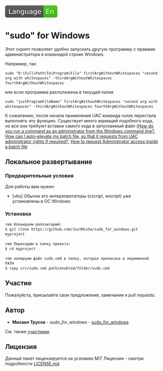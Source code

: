 [![en](en.svg)](../README.md)
# "sudo" for Windows

Этот скрипт позволяет удобно запускать другую программу с правами администратора в команндой строке Windows.

Например, так:

```
sudo "D:\Full\Path\To\Program\File" firstArgWithoutWhitespaces "second arg with whitespaces" -thirdArgWithoutWhitespaces fourthArgWithoutWhitespaces
```
или если программа расположена в текущей папке

```
sudo "justProgramFileName" firstArgWithoutWhitespaces "second arg with whitespaces" -thirdArgWithoutWhitespaces fourthArgWithoutWhitespaces
```
К сожалению, после начала применения UAC команда *runas* перестала выполнять эту функцию. Существует много вариаций подобного кода, но все они требуют вставки самого кода в запускаемый файл ([How do you run a command as an administrator from the Windows command line?](https://stackoverflow.com/questions/5944180/how-do-you-run-a-command-as-an-administrator-from-the-windows-command-line), [How can I auto-elevate my batch file, so that it requests from UAC administrator rights if required?](https://stackoverflow.com/questions/7044985/how-can-i-auto-elevate-my-batch-file-so-that-it-requests-from-uac-administrator), [How to request Administrator access inside a batch file](https://stackoverflow.com/questions/1894967/how-to-request-administrator-access-inside-a-batch-file)

## Локальное развертывание

### Предварительные условия

Для работы вам нужен:

* [vbs] Обычно его интерепретаторы (cscript, wscript) уже установлены в ОС Windows


### Установка

```
rem Клонируем репозитарий:
$ git clone https://github.com/JustMisha/sudo_for_windows.git myproject

rem Переходим в папку проекта:
$ cd myproject

rem копируем файл sudo.cmd в папку, которая прописана в переменной PATH
$ copy src/sudo.cmd path/enabled/folder/sudo.cmd

```

## Участие

Пожалуйста, присылайте свои предложения, замечания и pull requests.

## Автор

* **Михаил Трусов** - *sudo_for_windows* - [sudo_for_windows](https://github.com/JustMisha/sudo_for_windows)

См. также [участники](https://github.com/your/project/contributors).

## Лицензия

Данный пакет лицензируется на условиях MIT Лицензии - смотри подробности [LICENSE.md](../LICENSE.md).

